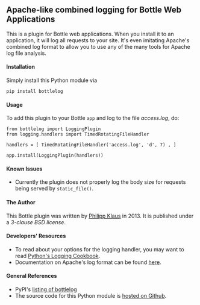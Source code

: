 ## Apache-like combined logging for Bottle Web Applications

This is a plugin for Bottle web applications.
When you install it to an application, it will
log all requests to your site. It's even imitating
Apache's combined log format to allow you to use
any of the many tools for Apache log file analysis.

#### Installation

Simply install this Python module via

    pip install bottlelog

#### Usage

To add this plugin to your Bottle `app` and log to the file *access.log*, do:

    from bottlelog import LoggingPlugin
    from logging.handlers import TimedRotatingFileHandler

    handlers = [ TimedRotatingFileHandler('access.log', 'd', 7) , ]
    
    app.install(LoggingPlugin(handlers))

#### Known Issues

* Currently the plugin does not properly log the body size for requests being served by `static_file()`.

#### The Author

This Bottle plugin was written by [Philipp Klaus](http://blog.philippklaus.de) in 2013.
It is published under a *3-clause BSD license*.

#### Developers' Resources

* To read about your options for the logging handler, you may want to read [Python's Logging Cookbook](http://docs.python.org/3/howto/logging-cookbook.html).
* Documentation on Apache's log format can be found [here](http://httpd.apache.org/docs/current/mod/mod_log_config.html#logformat).

#### General References

* PyPI's [listing of bottlelog](https://pypi.python.org/pypi/bottlelog)
* The source code for this Python module is [hosted on Github](https://github.com/pklaus/bottlelog).

